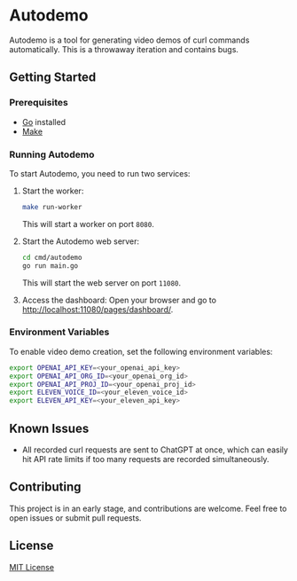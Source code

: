# Autodemo

Autodemo is a tool for generating video demos of curl commands automatically. This is a throwaway iteration and contains bugs.

## Getting Started

### Prerequisites

- [Go](https://go.dev/) installed
- [Make](https://www.gnu.org/software/make/)

### Running Autodemo

To start Autodemo, you need to run two services:

1. Start the worker:

   ```sh
   make run-worker
   ```

   This will start a worker on port `8080`.

2. Start the Autodemo web server:

   ```sh
   cd cmd/autodemo
   go run main.go
   ```

   This will start the web server on port `11080`.

3. Access the dashboard: Open your browser and go to [http://localhost:11080/pages/dashboard/](http://localhost:11080/pages/dashboard/).

### Environment Variables

To enable video demo creation, set the following environment variables:

```sh
export OPENAI_API_KEY=<your_openai_api_key>
export OPENAI_API_ORG_ID=<your_openai_org_id>
export OPENAI_API_PROJ_ID=<your_openai_proj_id>
export ELEVEN_VOICE_ID=<your_eleven_voice_id>
export ELEVEN_API_KEY=<your_eleven_api_key>
```

## Known Issues

- All recorded curl requests are sent to ChatGPT at once, which can easily hit API rate limits if too many requests are recorded simultaneously.

## Contributing

This project is in an early stage, and contributions are welcome. Feel free to open issues or submit pull requests.

## License

[MIT License](LICENSE)
